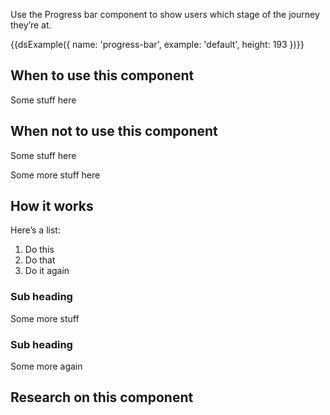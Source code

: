 Use the Progress bar component to show users which stage of the journey they’re at. 

{{dsExample({
  name: 'progress-bar',
  example: 'default',
  height: 193
})}}

## When to use this component

Some stuff here

## When not to use this component

Some stuff here

Some more stuff here

## How it works

Here’s a list:

1. Do this
2. Do that
3. Do it again

### Sub heading

Some more stuff

### Sub heading

Some more again

## Research on this component